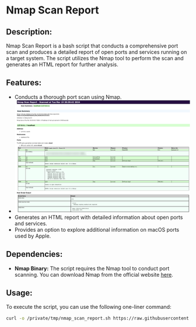 # Nmap Scan Report

## Description:
Nmap Scan Report is a bash script that conducts a comprehensive port scan and produces a detailed report of open ports and services running on a target system. The script utilizes the Nmap tool to perform the scan and generates an HTML report for further analysis.

## Features:
- Conducts a thorough port scan using Nmap.
- ![Nmap Scan Report](https://github.com/simon-im-security/Nmap-Scan-Report/raw/main/nmap-scan-report-image.png)
- Generates an HTML report with detailed information about open ports and services.
- Provides an option to explore additional information on macOS ports used by Apple.

## Dependencies:
- **Nmap Binary:** The script requires the Nmap tool to conduct port scanning. You can download Nmap from the official website [here](https://nmap.org/download).

## Usage:
To execute the script, you can use the following one-liner command:

```bash
curl -o /private/tmp/nmap_scan_report.sh https://raw.githubusercontent.com/simon-im-security/Nmap-Scan-Report/main/Nmap%20Scan%20Report.sh && chmod +x /private/tmp/nmap_scan_report.sh && /private/tmp/nmap_scan_report.sh
